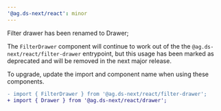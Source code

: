 ```yaml
---
'@ag.ds-next/react': minor
---
```


Filter drawer has been renamed to Drawer;

The `FilterDrawer` component will continue to work out of the the `@ag.ds-next/react/filter-drawer` entrypoint, but this usage has been marked as deprecated and will be removed in the next major release.

To upgrade, update the import and component name when using these components.

```diff
- import { FilterDrawer } from '@ag.ds-next/react/filter-drawer';
+ import { Drawer } from '@ag.ds-next/react/drawer';
```
